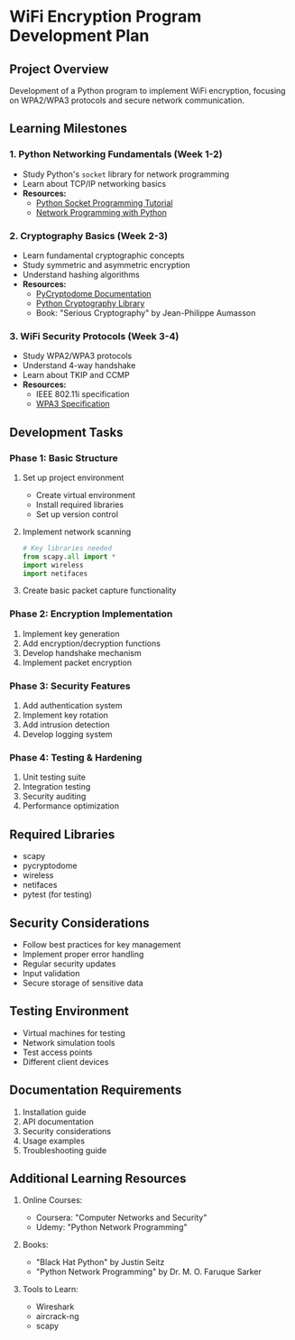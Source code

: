 # WiFi Encryption Program Development Plan

## Project Overview
Development of a Python program to implement WiFi encryption, focusing on WPA2/WPA3 protocols and secure network communication.

## Learning Milestones

### 1. Python Networking Fundamentals (Week 1-2)
- Study Python's `socket` library for network programming
- Learn about TCP/IP networking basics
- **Resources:**
  - [Python Socket Programming Tutorial](https://realpython.com/python-sockets/)
  - [Network Programming with Python](https://docs.python.org/3/library/socket.html)

### 2. Cryptography Basics (Week 2-3)
- Learn fundamental cryptographic concepts
- Study symmetric and asymmetric encryption
- Understand hashing algorithms
- **Resources:**
  - [PyCryptodome Documentation](https://pycryptodome.readthedocs.io/)
  - [Python Cryptography Library](https://cryptography.io/en/latest/)
  - Book: "Serious Cryptography" by Jean-Philippe Aumasson

### 3. WiFi Security Protocols (Week 3-4)
- Study WPA2/WPA3 protocols
- Understand 4-way handshake
- Learn about TKIP and CCMP
- **Resources:**
  - IEEE 802.11i specification
  - [WPA3 Specification](https://www.wi-fi.org/discover-wi-fi/security)

## Development Tasks

### Phase 1: Basic Structure
1. Set up project environment
   - Create virtual environment
   - Install required libraries
   - Set up version control

2. Implement network scanning
   ```python
   # Key libraries needed
   from scapy.all import *
   import wireless
   import netifaces
   ```

3. Create basic packet capture functionality

### Phase 2: Encryption Implementation
1. Implement key generation
2. Add encryption/decryption functions
3. Develop handshake mechanism
4. Implement packet encryption

### Phase 3: Security Features
1. Add authentication system
2. Implement key rotation
3. Add intrusion detection
4. Develop logging system

### Phase 4: Testing & Hardening
1. Unit testing suite
2. Integration testing
3. Security auditing
4. Performance optimization

## Required Libraries
- scapy
- pycryptodome
- wireless
- netifaces
- pytest (for testing)

## Security Considerations
- Follow best practices for key management
- Implement proper error handling
- Regular security updates
- Input validation
- Secure storage of sensitive data

## Testing Environment
- Virtual machines for testing
- Network simulation tools
- Test access points
- Different client devices

## Documentation Requirements
1. Installation guide
2. API documentation
3. Security considerations
4. Usage examples
5. Troubleshooting guide

## Additional Learning Resources
1. Online Courses:
   - Coursera: "Computer Networks and Security"
   - Udemy: "Python Network Programming"

2. Books:
   - "Black Hat Python" by Justin Seitz
   - "Python Network Programming" by Dr. M. O. Faruque Sarker

3. Tools to Learn:
   - Wireshark
   - aircrack-ng
   - scapy
